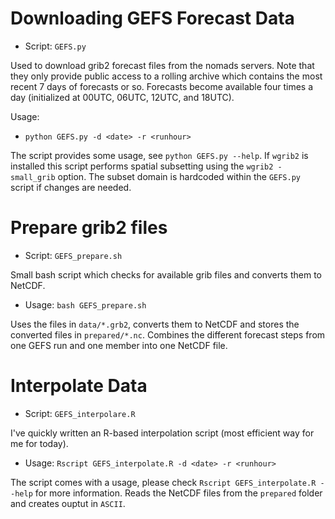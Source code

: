 
Downloading GEFS Forecast Data
==============================

* Script: `GEFS.py`

Used to download grib2 forecast files from the nomads servers.
Note that they only provide public access to a rolling archive
which contains the most recent 7 days of forecasts or so.
Forecasts become available four times a day (initialized at 00UTC,
06UTC, 12UTC, and 18UTC).

Usage:

* `python GEFS.py -d <date> -r <runhour>`

The script provides some usage, see `python GEFS.py --help`.
If `wgrib2` is installed this script performs spatial subsetting
using the `wgrib2 -small_grib` option. The subset domain is hardcoded
within the `GEFS.py` script if changes are needed.


Prepare grib2 files
===================

* Script: `GEFS_prepare.sh`

Small bash script which checks for available grib files and converts
them to NetCDF.

* Usage: `bash GEFS_prepare.sh`

Uses the files in `data/*.grb2`, converts them to NetCDF and stores
the converted files in `prepared/*.nc`. Combines the different forecast
steps from one GEFS run and one member into one NetCDF file.

Interpolate Data
================

* Script: `GEFS_interpolare.R`

I've quickly written an R-based interpolation script (most efficient
way for me for today). 

* Usage: `Rscript GEFS_interpolate.R -d <date> -r <runhour>`

The script comes with a usage, please check `Rscript GEFS_interpolate.R --help`
for more information. Reads the NetCDF files from the `prepared` folder and
creates ouptut in `ASCII`.



